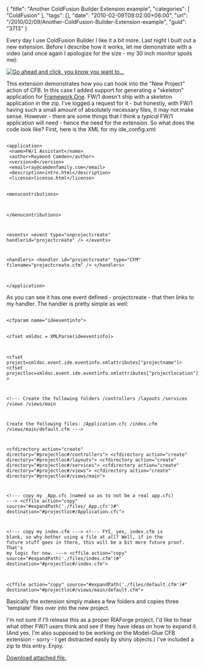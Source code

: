 {
	"title": "Another ColdFusion Builder Extension example",
	"categories": [
		"ColdFusion"
	],
	"tags": [],
	"date": "2010-02-09T09:02:00+06:00",
	"url": "/2010/02/09/Another-ColdFusion-Builder-Extension-example",
	"guid": "3713"
}

Every day I use ColdFusion Builder I like it a bit more. Last night I built out a new extension. Before I describe how it works, let me demonstrate with a video (and once again I apologize for the size - my 30 inch monitor spoils me):

<p>
<!--more-->
<a href="http://www.raymondcamden.com/demos/fw1.swf"><img src="http://static.raymondcamden.com/images/cfjedi/fw1s.png" title="Go ahead and click, you know you want to..." /></a>

<p>

This extension demonstrates how you can hook into the "New Project" action of CFB. In this case I added support for generating a "skeleton" application for <a href="http://fw1.riaforge.org">Framework One</a>. FW/1 doesn't ship with a skeleton application in the zip. I've logged a request for it - but honestly, with FW/1 having such a small amount of absolutely necessary files, it may not make sense. However - there are some things that I think a <i>typical</i> FW/1 application will need - hence the need for the extension. So what does the code look like? First, here is the XML for my ide_config.xml:

<p>

<code>
&lt;application&gt;
 &lt;name&gt;FW/1 Assistant&lt;/name&gt;
 &lt;author&gt;Raymond Camden&lt;/author&gt;
 &lt;version&gt;0&lt;/version&gt;
 &lt;email&gt;ray@camdenfamily.com&lt;/email&gt;	
 &lt;description&gt;intro.html&lt;/description&gt;  
 &lt;license&gt;license.html&lt;/license&gt;
  
&lt;menucontributions&gt;
	
&lt;/menucontributions&gt;


&lt;events&gt;
	&lt;event type="onprojectcreate" handlerid="projectcreate" /&gt;
&lt;/events&gt;	

&lt;handlers&gt;
	&lt;handler id="projectcreate" type="CFM" filename="projectcreate.cfm" /&gt;
&lt;/handlers&gt;

&lt;/application&gt;
</code>

<p>

As you can see it has one event defined - projectcreate - that then links to my handler. The handler is pretty simple as well:

<p>

<code>
&lt;cfparam name="ideeventinfo"&gt;

&lt;cfset xmldoc = XMLParse(ideeventinfo)&gt;

&lt;cfset project=xmldoc.event.ide.eventinfo.xmlattributes["projectname"]&gt;
&lt;cfset projectloc=xmldoc.event.ide.eventinfo.xmlattributes["projectlocation"]&gt;

&lt;!---
Create the following folders
/controllers
/layouts
/services
/views
/views/main

Create the following files:
/Application.cfc
/index.cfm
/views/main/default.cfm
---&gt;

&lt;cfdirectory action="create" directory="#projectloc#/controllers"&gt;
&lt;cfdirectory action="create" directory="#projectloc#/layouts"&gt;
&lt;cfdirectory action="create" directory="#projectloc#/services"&gt;
&lt;cfdirectory action="create" directory="#projectloc#/views"&gt;
&lt;cfdirectory action="create" directory="#projectloc#/views/main"&gt;

&lt;!--- copy my _App.cfc (named so as to not be a real app.cfc) ---&gt;
&lt;cffile action="copy" source="#expandPath('./files/_App.cfc')#" destination="#projectloc#/Application.cfc"&gt;

&lt;!--- copy my index.cfm ---&gt;
&lt;!--- FYI, yes, index.cfm is blank, so why bother using a file at _all_? Well, if in the future stuff goes in there, this will be a bit more future proof. That's my logic for now. ---&gt;
&lt;cffile action="copy" source="#expandPath('./files/index.cfm')#" destination="#projectloc#/index.cfm"&gt;

&lt;cffile action="copy" source="#expandPath('./files/default.cfm')#" destination="#projectloc#/views/main/default.cfm"&gt;
</code>

<p>

Basically the extension simply makes a few folders and copies three 'template' files over into the new project. 

<p>

I'm not sure if I'll release this as a proper RIAForge project. I'd like to hear what other FW/1 users think and see if they have ideas on how to expand it. (And yes, I'm also supposed to be working on the Model-Glue CFB extension - sorry - I get distracted easily by shiny objects.) I've included a zip to this entry. Enjoy.<p><a href='enclosures/C%3A%5Chosts%5C2009%2Ecoldfusionjedi%2Ecom%5Cenclosures%2Ffw1ext%2Ezip'>Download attached file.</a></p>